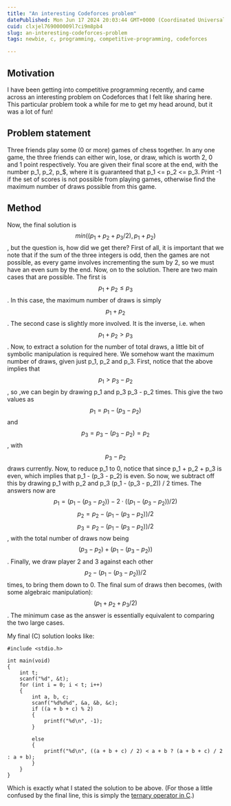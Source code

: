 ```yaml
---
title: "An interesting Codeforces problem"
datePublished: Mon Jun 17 2024 20:03:44 GMT+0000 (Coordinated Universal Time)
cuid: clxjel769000009l7ci9m8pb4
slug: an-interesting-codeforces-problem
tags: newbie, c, programming, competitive-programming, codeforces

---
```


## Motivation
I have been getting into competitive programming recently, and came across an interesting problem on Codeforces that I felt like sharing here. This particular problem took a while for me to get my head around, but it was a lot of fun!

## Problem statement
Three friends play some (0 or more) games of chess together. In any one game, the three friends can either win, lose, or draw, which is worth 2, 0 and 1 point respectively. You are given their final score at the end, with the number p_1, p_2, p_$, where it is guaranteed that p_1 <= p_2 <= p_3. Print -1 if the set of scores is not possible from playing games, otherwise find the maximum number of draws possible from this game.

## Method
Now, the final solution is $$min((p_1 + p_2 + p_3 / 2), p_1 + p_2)$$, but the question is, how did we get there? First of all, it is important that we note that if the sum of the three integers is odd, then the games are not possible, as every game involves incrementing the sum by 2, so we must have an even sum by the end. Now, on to the solution. There are two main cases that are possible. The first is $$p_1 + p_2 \leq p_3$$. In this case, the maximum number of draws is simply $$p_1 + p_2$$. The second case is slightly more involved. It is the inverse, i.e. when $$p_1 + p_2 > p_3$$. Now, to extract a solution for the number of total draws, a little bit of symbolic manipulation is required here. We somehow want the maximum number of draws, given just p_1, p_2 and p_3. First, notice that the above implies that $$p_1 > p_3 - p_2$$, so ,we can begin by drawing p_1 and p_3 p_3 - p_2 times. This give the two values as $$p_1 = p_1 - (p_3 - p_2)$$ and $$p_3 = p_3 - (p_3 - p_2) = p_2$$, with $$p_3 - p_2$$ draws currently. Now, to reduce p_1 to 0, notice that since p_1 + p_2 + p_3 is even, which implies that p_1 - (p_3 - p_2) is even. So now, we subtract off this by drawing p_1 with p_2 and p_3 (p_1 - (p_3 - p_2)) / 2 times. The answers now are $$p_1 = (p_1 - (p_3 - p_2)) - 2 \cdot ((p_1 - (p_3 - p_2)) / 2)$$ $$p_2 = p_2 - (p_1 - (p_3 - p_2)) / 2$$ $$p_3 = p_2 - (p_1 - (p_3 - p_2)) / 2$$, with the total number of draws now being $$(p_3 - p_2) + (p_1 - (p_3 - p_2))$$. Finally, we draw player 2 and 3 against each other $$p_2 - (p_1 - (p_3 - p_2)) / 2$$ times, to bring them down to 0. The final sum of draws then becomes, (with some algebraic manipulation): $$(p_1 + p_2 + p_3 / 2)$$. The minimum case as the answer is essentially equivalent to comparing the two large cases.

My final (C) solution looks like:
```
#include <stdio.h>

int main(void)
{
    int t;
    scanf("%d", &t);
    for (int i = 0; i < t; i++)
    {
        int a, b, c;
        scanf("%d%d%d", &a, &b, &c);
        if ((a + b + c) % 2)
        {
            printf("%d\n", -1);
        }

        else
        {
            printf("%d\n", ((a + b + c) / 2) < a + b ? (a + b + c) / 2 : a + b);
        }
    }
}
```

Which is exactly what I stated the solution to be above. (For those a little confused by the final line, this is simply the [ternary operator in C](https://www.freecodecamp.org/news/c-ternary-operator/).)